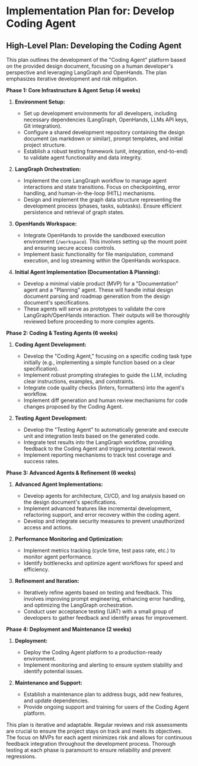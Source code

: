 # Implementation Plan for: Develop Coding Agent

## High-Level Plan: Developing the Coding Agent

This plan outlines the development of the "Coding Agent" platform based on the provided design document, focusing on a human developer's perspective and leveraging LangGraph and OpenHands.  The plan emphasizes iterative development and risk mitigation.

**Phase 1: Core Infrastructure & Agent Setup (4 weeks)**

1. **Environment Setup:**
    * Set up development environments for all developers, including necessary dependencies (LangGraph, OpenHands, LLMs API keys, Git integration).
    * Configure a shared development repository containing the design document (as markdown or similar), prompt templates, and initial project structure.
    * Establish a robust testing framework (unit, integration, end-to-end) to validate agent functionality and data integrity.

2. **LangGraph Orchestration:**
    * Implement the core LangGraph workflow to manage agent interactions and state transitions.  Focus on checkpointing, error handling, and human-in-the-loop (HITL) mechanisms.
    * Design and implement the graph data structure representing the development process (phases, tasks, subtasks).  Ensure efficient persistence and retrieval of graph states.

3. **OpenHands Workspace:**
    * Integrate OpenHands to provide the sandboxed execution environment (`/workspace`).  This involves setting up the mount point and ensuring secure access controls.
    * Implement basic functionality for file manipulation, command execution, and log streaming within the OpenHands workspace.

4. **Initial Agent Implementation (Documentation & Planning):**
    * Develop a minimal viable product (MVP) for a "Documentation" agent and a "Planning" agent. These will handle initial design document parsing and roadmap generation from the design document's specifications.
    * These agents will serve as prototypes to validate the core LangGraph/OpenHands interaction.  Their outputs will be thoroughly reviewed before proceeding to more complex agents.

**Phase 2: Coding & Testing Agents (6 weeks)**

1. **Coding Agent Development:**
    * Develop the "Coding Agent," focusing on a specific coding task type initially (e.g., implementing a simple function based on a clear specification).
    * Implement robust prompting strategies to guide the LLM, including clear instructions, examples, and constraints.
    * Integrate code quality checks (linters, formatters) into the agent's workflow.
    * Implement diff generation and human review mechanisms for code changes proposed by the Coding Agent.

2. **Testing Agent Development:**
    * Develop the "Testing Agent" to automatically generate and execute unit and integration tests based on the generated code.
    * Integrate test results into the LangGraph workflow, providing feedback to the Coding Agent and triggering potential rework.
    * Implement reporting mechanisms to track test coverage and success rates.


**Phase 3: Advanced Agents & Refinement (6 weeks)**

1. **Advanced Agent Implementations:**
    * Develop agents for architecture, CI/CD, and log analysis based on the design document's specifications.
    * Implement advanced features like incremental development, refactoring support, and error recovery within the coding agent.
    * Develop and integrate security measures to prevent unauthorized access and actions.


2. **Performance Monitoring and Optimization:**
    * Implement metrics tracking (cycle time, test pass rate, etc.) to monitor agent performance.
    * Identify bottlenecks and optimize agent workflows for speed and efficiency.


3. **Refinement and Iteration:**
    * Iteratively refine agents based on testing and feedback.  This involves improving prompt engineering, enhancing error handling, and optimizing the LangGraph orchestration.
    * Conduct user acceptance testing (UAT) with a small group of developers to gather feedback and identify areas for improvement.


**Phase 4: Deployment and Maintenance (2 weeks)**

1. **Deployment:**
    * Deploy the Coding Agent platform to a production-ready environment.
    * Implement monitoring and alerting to ensure system stability and identify potential issues.

2. **Maintenance and Support:**
    * Establish a maintenance plan to address bugs, add new features, and update dependencies.
    * Provide ongoing support and training for users of the Coding Agent platform.


This plan is iterative and adaptable.  Regular reviews and risk assessments are crucial to ensure the project stays on track and meets its objectives. The focus on MVPs for each agent minimizes risk and allows for continuous feedback integration throughout the development process.  Thorough testing at each phase is paramount to ensure reliability and prevent regressions.
